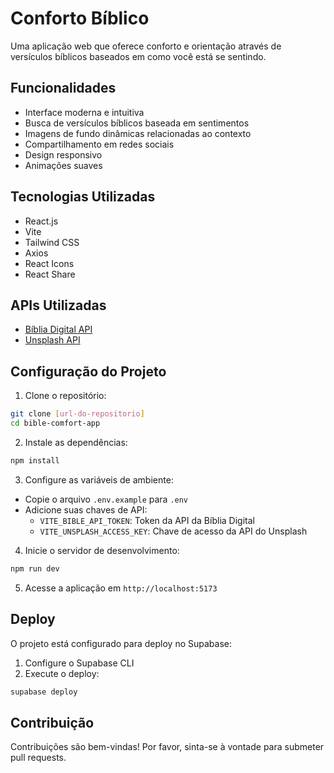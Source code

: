 # Conforto Bíblico

Uma aplicação web que oferece conforto e orientação através de versículos bíblicos baseados em como você está se sentindo.

## Funcionalidades

- Interface moderna e intuitiva
- Busca de versículos bíblicos baseada em sentimentos
- Imagens de fundo dinâmicas relacionadas ao contexto
- Compartilhamento em redes sociais
- Design responsivo
- Animações suaves

## Tecnologias Utilizadas

- React.js
- Vite
- Tailwind CSS
- Axios
- React Icons
- React Share

## APIs Utilizadas

- [Bíblia Digital API](https://www.abibliadigital.com.br/api)
- [Unsplash API](https://unsplash.com/developers)

## Configuração do Projeto

1. Clone o repositório:
```bash
git clone [url-do-repositorio]
cd bible-comfort-app
```

2. Instale as dependências:
```bash
npm install
```

3. Configure as variáveis de ambiente:
- Copie o arquivo `.env.example` para `.env`
- Adicione suas chaves de API:
  - `VITE_BIBLE_API_TOKEN`: Token da API da Bíblia Digital
  - `VITE_UNSPLASH_ACCESS_KEY`: Chave de acesso da API do Unsplash

4. Inicie o servidor de desenvolvimento:
```bash
npm run dev
```

5. Acesse a aplicação em `http://localhost:5173`

## Deploy

O projeto está configurado para deploy no Supabase:

1. Configure o Supabase CLI
2. Execute o deploy:
```bash
supabase deploy
```

## Contribuição

Contribuições são bem-vindas! Por favor, sinta-se à vontade para submeter pull requests.
